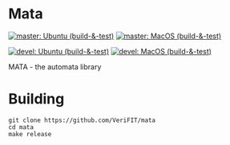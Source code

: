 # Mata
[![master: Ubuntu (build-&-test)](https://github.com/VeriFIT/toris/actions/workflows/ubuntu.yml/badge.svg)](https://github.com/VeriFIT/toris/actions/workflows/ubuntu.yml)
[![master: MacOS (build-&-test)](https://github.com/VeriFIT/toris/actions/workflows/macos.yml/badge.svg)](https://github.com/VeriFIT/toris/actions/workflows/macos.yml)

[![devel: Ubuntu (build-&-test)](https://github.com/VeriFIT/toris/actions/workflows/ubuntu.yml/badge.svg?branch=devel)](https://github.com/VeriFIT/toris/actions/workflows/ubuntu.yml)
[![devel: MacOS (build-&-test)](https://github.com/VeriFIT/toris/actions/workflows/macos.yml/badge.svg?branch=devel)](https://github.com/VeriFIT/toris/actions/workflows/macos.yml)

MATA - the automata library

# Building

```
git clone https://github.com/VeriFIT/mata
cd mata
make release
```
